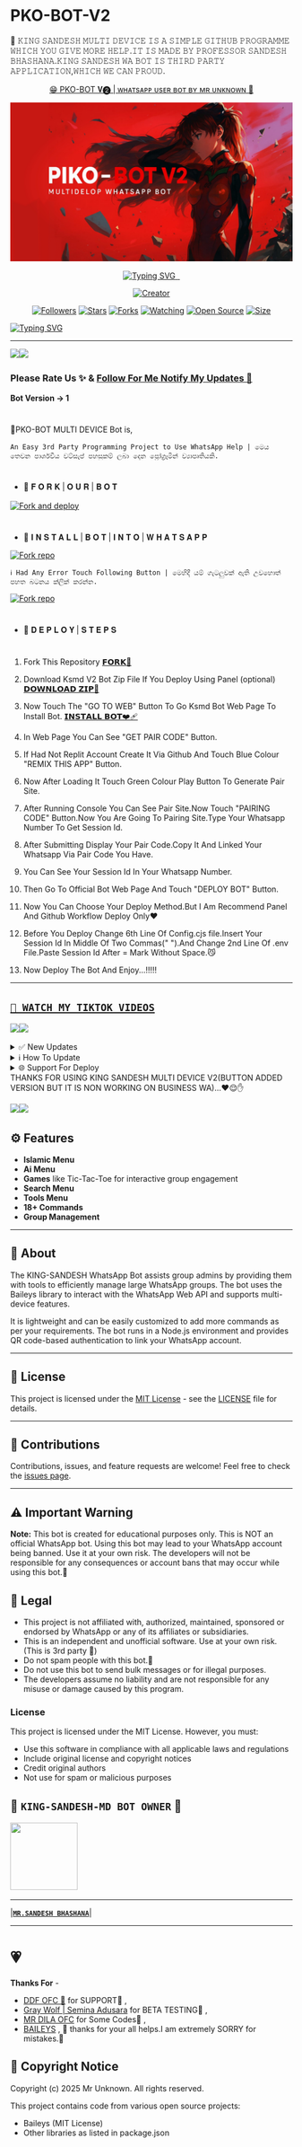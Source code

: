 # PKO-BOT-V2 
🫧 𝙺𝙸𝙽𝙶 𝚂𝙰𝙽𝙳𝙴𝚂𝙷 𝙼𝚄𝙻𝚃𝙸 𝙳𝙴𝚅𝙸𝙲𝙴 𝙸𝚂 𝙰 𝚂𝙸𝙼𝙿𝙻𝙴 𝙶𝙸𝚃𝙷𝚄𝙱 𝙿𝚁𝙾𝙶𝚁𝙰𝙼𝙼𝙴 𝚆𝙷𝙸𝙲𝙷 𝚈𝙾𝚄 𝙶𝙸𝚅𝙴 𝙼𝙾𝚁𝙴 𝙷𝙴𝙻𝙿.𝙸𝚃 𝙸𝚂 𝙼𝙰𝙳𝙴 𝙱𝚈 𝙿𝚁𝙾𝙵𝙴𝚂𝚂𝙾𝚁 𝚂𝙰𝙽𝙳𝙴𝚂𝙷 𝙱𝙷𝙰𝚂𝙷𝙰𝙽𝙰.𝙺𝙸𝙽𝙶 𝚂𝙰𝙽𝙳𝙴𝚂𝙷 𝚆𝙰 𝙱𝙾𝚃 𝙸𝚂 𝚃𝙷𝙸𝚁𝙳 𝙿𝙰𝚁𝚃𝚈 𝙰𝙿𝙿𝙻𝙸𝙲𝙰𝚃𝙸𝙾𝙽,𝚆𝙷𝙸𝙲𝙷 𝚆𝙴 𝙲𝙰𝙽 𝙿𝚁𝙾𝚄𝙳.

<p align="center"> 
<u>😁 PKO-BOT 𝐕❷ | ᴡʜᴀᴛsᴀᴘᴘ ᴜsᴇʀ ʙᴏᴛ ʙʏ ᴍʀ ᴜɴᴋɴᴏᴡɴ 🤫</u>
</p>
<p align="center">
<img src="https://raw.githubusercontent.com/Manmitha96/BOT-PHOTOS/refs/heads/main/BotMenuPhoto/MainBotmenu.jpg"/>
</p>
<p align="center">
  <a href="https://git.io/typing-svg">
    <img src="https://readme-typing-svg.demolab.com?font=Ribeye&size=50&pause=1000&color=33ff00&center=true&width=910&height=100&lines=PIKO+BOT;REMASTERD+EDITION;VERSION+2" alt="Typing SVG">
  </a>
  <a href="#"><img src="http://readme-typing-svg.herokuapp.com?color=d1fa02&center=true&vCenter=true&multiline=false&lines=MR+UNKNOWN'S+BEST+WA+BOT" alt="">
  <a href="#"><img src="http://readme-typing-svg.herokuapp.com?color=9984ff&center=true&vCenter=true&multiline=false&lines=OWNER :-+MR+PIKO+BLAZE" alt="">
</p>
<p align="center">
<a href="#"><img title="Creator" src="https://img.shields.io/badge/Creator-Mr Unknown-red.svg?style=for-the-badge&logo=github"></a>
</p>
<p align="center">
<p align="center">
<a href="https://github.com/vijitharanawakage/followers"><img title="Followers" src="https://img.shields.io/github/followers/vijitharanawakage?color=red&style=flat-square"></a>
<a href="https://github.com/vijitharanawakage/KING-SANDESH-MD/stargazers/"><img title="Stars" src="https://img.shields.io/github/stars/vijitharanawakage/KING-SANDESH-MD?color=blue&style=flat-square"></a>
<a href="https://github.com/vijitharanawakage/KING-SANDESH-MD/network/members"><img title="Forks" src="https://img.shields.io/github/forks/vijitharanawakage/KING-SANDESH-MD?color=red&style=flat-square"></a>
<a href="https://github.com/vijitharanawakage/KING-SANDESH-MD/watchers"><img title="Watching" src="https://img.shields.io/github/watchers/vijitharanawakage/KING-SANDESH-MD?label=Watchers&color=blue&style=flat-square"></a>
<a href="https://github.com/vijitharanawakage/KING-SANDESH-MD"><img title="Open Source" src="https://img.shields.io/badge/Author-Mr%20Unknown%20Sandesh.-red?v=103"></a>
<a href="https://github.com/vijitharanawakage/KING-SANDESH-MD/"><img title="Size" src="https://img.shields.io/github/repo-size/vijitharanawakage/KING-SANDESH-MD?style=flat-square&color=green"></a>
</p>

[![Typing SVG](http://readme-typing-svg.herokuapp.com?font=Fira+Code&pause=1000&color=FFFFFF&random=false&width=435&lines=%F0%9D%98%93%F0%9D%98%96%F0%9D%98%88%F0%9D%98%8B%F0%9D%98%90%F0%9D%98%95%F0%9D%98%8E%3A+%5B%E2%96%88%E2%96%88%E2%96%88%E2%96%88%E2%96%88%E2%96%88%E2%96%88%E2%96%88%E2%96%88%E2%96%88%E2%96%88%E2%96%88%E2%96%88%E2%96%88%E2%96%88%E2%96%88%E2%96%88%E2%96%88%E2%96%88%E2%96%88%5D+100%25;%F0%9D%98%93%F0%9D%98%96%F0%9D%98%88%F0%9D%98%8B%F0%9D%98%90%F0%9D%98%95%F0%9D%98%8E%3A+%5B%E2%96%88%E2%96%88%E2%96%88%E2%96%88%E2%96%88%E2%96%88%E2%96%88%E2%96%88%E2%96%88%E2%96%88%E2%96%88%E2%96%88%E2%96%88%E2%96%88%E2%96%88%E2%96%88%E2%96%88%5D+90%25;%F0%9D%98%93%F0%9D%98%96%F0%9D%98%88%F0%9D%98%8B%F0%9D%98%90%F0%9D%98%95%F0%9D%98%8E%3A+%5B%E2%96%88%E2%96%88%E2%96%88%E2%96%88%E2%96%88%E2%96%88%E2%96%88%E2%96%88%E2%96%88%E2%96%88%E2%96%88%E2%96%88%E2%96%88%E2%96%88%E2%96%88%E2%96%88%E2%96%88%5D+80%25;%F0%9D%98%93%F0%9D%98%96%F0%9D%98%88%F0%9D%98%8B%F0%9D%98%90%F0%9D%98%95%F0%9D%98%8E%3A+%5B%E2%96%88%E2%96%88%E2%96%88%E2%96%88%E2%96%88%E2%96%88%E2%96%88%E2%96%88%E2%96%88%E2%96%88%E2%96%88%E2%96%88%E2%96%88%E2%96%88%E2%96%88%5D+70%25;%F0%9D%98%93%F0%9D%98%96%F0%9D%98%88%F0%9D%98%8B%F0%9D%98%90%F0%9D%98%95%F0%9D%98%8E%3A+%5B%E2%96%88%E2%96%88%E2%96%88%E2%96%88%E2%96%88%E2%96%88%E2%96%88%E2%96%88%E2%96%88%E2%96%88%E2%96%88%E2%96%88%E2%96%88%5D+60%25;%F0%9D%98%93%F0%9D%98%96%F0%9D%98%88%F0%9D%98%8B%F0%9D%98%90%F0%9D%98%95%F0%9D%98%8E%3A+%5B%E2%96%88%E2%96%88%E2%96%88%E2%96%88%E2%96%88%E2%96%88%E2%96%88%E2%96%88%E2%96%88%E2%96%88%E2%96%88%E2%96%88%5D+50%25;%F0%9D%98%93%F0%9D%98%96%F0%9D%98%88%F0%9D%98%8B%F0%9D%98%90%F0%9D%98%95%F0%9D%98%8E%3A+%5B%E2%96%88%E2%96%88%E2%96%88%E2%96%88%E2%96%88%E2%96%88%E2%96%88%E2%96%88%E2%96%88%E2%96%88%5D+40%25;%F0%9D%98%93%F0%9D%98%96%F0%9D%98%88%F0%9D%98%8B%F0%9D%98%90%F0%9D%98%95%F0%9D%98%8E%3A+%5B%E2%96%88%E2%96%88%E2%96%88%E2%96%88%E2%96%88%E2%96%88%E2%96%88%5D+30%25;%F0%9D%98%93%F0%9D%98%96%F0%9D%98%88%F0%9D%98%8B%F0%9D%98%90%F0%9D%98%95%F0%9D%98%8E%3A+%5B%E2%96%88%E2%96%88%E2%96%88%E2%96%88%5D+20%25;%F0%9D%98%93%F0%9D%98%96%F0%9D%98%88%F0%9D%98%8B%F0%9D%98%90%F0%9D%98%95%F0%9D%98%8E%3A+%5B%E2%96%88%E2%96%88%E2%96%88%5D+10%25)](https://git.io/typing-svg)
___________________

<a><img src='https://i.imgur.com/LyHic3i.gif'/></a><a><img src='https://i.imgur.com/LyHic3i.gif'/></a>

### Please Rate Us ✨ & [Follow For Me Notify My Updates 🤪](https://github.com/vijitharanawakage)
<b>Bot Version -> 1 </b>
# 
🫧PKO-BOT MULTI DEVICE Bot is,

    An Easy 3rd Party Programming Project to Use WhatsApp Help | මෙය තෙවන පාර්ශවීය වට්සැප් පහසුකම් ලබා දෙන ප්‍රෝග්‍රෑමින් ව්‍යාපෘතියකි.

# 
* 🫧 𝐅 𝐎 𝐑 𝐊 | 𝐎 𝐔 𝐑 |  𝐁 𝐎 𝐓

<p align="left">
<a href="https://github.com/vijitharanawakage/KING-SANDESH-MD/fork"><img align="center" src="https://i.ibb.co/T2hnd83/20240510-215152.png" alt="Fork and deploy" height="35" width="155" /></a>

  
#  
* 🫧 𝐈 𝐍 𝐒 𝐓 𝐀 𝐋 𝐋 | 𝐁 𝐎 𝐓 | 𝐈 𝐍 𝐓 𝐎 | 𝐖 𝐇 𝐀 𝐓 𝐒 𝐀 𝐏 𝐏
 
<a href='https://king-sandesh-md-ofc-web.pages.dev/' target="_blank"><img alt='Fork repo' src='https://img.shields.io/badge/GO TO WEB-brown?style=for-the-badge&logo=opencv&logoColor=white'/></a>

    ℹ️ Had Any Error Touch Following Button | මෙහිදී යම් ගැටලුවක් ඇති උවහොත් පහත බටනය ක්ලික් කරන්න.

  <a href='https://wa.me/+94741259325?text=𝐁𝐑𝐎_𝐈_𝐂𝐀𝐍𝐓_𝐔𝐍𝐃𝐄𝐑𝐒𝐓𝐀𝐍𝐃_𝐓𝐎_𝐃𝐄𝐏𝐋𝐎𝐘😭' target="_blank"><img alt='Fork repo' src='https://img.shields.io/badge/I dont understand deploy-brown?style=for-the-badge&logo=opencv&logoColor=white'/></a>

 
# 
#
+ 🫧 𝐃 𝐄 𝐏 𝐋 𝐎 𝐘 | 𝐒 𝐓 𝐄 𝐏 𝐒
# 
1. Fork This Repository [𝗙𝗢𝗥𝗞🗿](https://github.com/vijitharanawakage/KING-SANDESH-MD/fork)

2. Download Ksmd V2 Bot Zip File If You Deploy Using Panel (optional) [𝗗𝗢𝗪𝗡𝗟𝗢𝗔𝗗 𝗭𝗜𝗣🙈](https://github.com/vijitharanawakage/KING-SANDESH-MD/archive/refs/heads/2-V.zip)

3. Now Touch The "GO TO WEB" Button To Go Ksmd Bot Web Page To Install Bot. [𝗜𝗡𝗦𝗧𝗔𝗟𝗟 𝗕𝗢𝗧❤️‍🩹](https://king-sandesh-md-ofc-web.pages.dev/)

4. In Web Page You Can See "GET PAIR CODE" Button.


6. If Had Not Replit Account Create It Via Github And Touch Blue Colour "REMIX THIS APP" Button.

7. Now After Loading It Touch Green Colour Play Button To Generate Pair Site.

8. After Running Console You Can See Pair Site.Now Touch "PAIRING CODE" Button.Now You Are Going To Pairing Site.Type Your Whatsapp Number To Get Session Id.

9. After Submitting Display Your Pair Code.Copy It And Linked Your Whatsapp Via Pair Code You Have.

10. You Can See Your Session Id In Your Whatsapp Number.

11. Then Go To Official Bot Web Page And Touch "DEPLOY BOT" Button.

12. Now You Can Choose Your Deploy Method.But I Am Recommend Panel And Github Workflow Deploy Only❤️

13. Before You Deploy Change 6th Line Of Config.cjs file.Insert Your Session Id In Middle Of Two Commas(" ").And Change 2nd Line Of .env File.Paste Session Id After = Mark Without Space.😼

14. Now Deploy The Bot And Enjoy...!!!!!

---

## [`🫧 WATCH MY TIKTOK VIDEOS`](https://www.tiktok.com/@mr__unknown_sandesh)

<a><img src='https://i.imgur.com/LyHic3i.gif'/></a><a><img src='https://i.imgur.com/LyHic3i.gif'/></a>

<details>
<summary>✅ New Updates</summary>

• You Can Enjoy The Bot Safely..Bot is Up To DATE. ✅

<p>
</details>
<details>
<summary>ℹ️ How To Update </summary>

• You Can Update Our WhatsApp Bot By .update Command ✋


<p>
</details>
<details>
<summary>🌐 Support For Deploy </summary>

•You Can Get Support For Deploy From Directly Contact Developer. 😼


<p>
</details>
THANKS FOR USING KING SANDESH MULTI DEVICE V2(BUTTON ADDED VERSION BUT IT IS NON WORKING ON BUSINESS WA)...❤️😌✋


<a><img src='https://i.imgur.com/LyHic3i.gif'/></a><a><img src='https://i.imgur.com/LyHic3i.gif'/></a>
  
## ⚙️ Features

- **Islamic Menu**
- **Ai Menu** 
- **Games** like Tic-Tac-Toe for interactive group engagement
- **Search Menu** 
- **Tools Menu** 
- **18+ Commands**
- **Group Management**

---

## 📖 About

The KING-SANDESH WhatsApp Bot assists group admins by providing them with tools to efficiently manage large WhatsApp groups. The bot uses the Baileys library to interact with the WhatsApp Web API and supports multi-device features.

It is lightweight and can be easily customized to add more commands as per your requirements. The bot runs in a Node.js environment and provides QR code-based authentication to link your WhatsApp account.

---

## 📄 License

This project is licensed under the [MIT License](https://opensource.org/licenses/MIT) - see the [LICENSE](https://github.com/vijitharanawakage/KING-SANDESH-MD/blob/V-2/LICENSE) file for details.

---

## 🙌 Contributions

Contributions, issues, and feature requests are welcome! Feel free to check the [issues page](https://github.com/vijitharanawakage/KING-SANDESH-MD/issues).

---

## ⚠️ Important Warning

**Note:** This bot is created for educational purposes only. This is NOT an official WhatsApp bot. Using this bot may lead to your WhatsApp account being banned. Use it at your own risk. The developers will not be responsible for any consequences or account bans that may occur while using this bot.🤭

## 📝 Legal

- This project is not affiliated with, authorized, maintained, sponsored or endorsed by WhatsApp or any of its affiliates or subsidiaries.
- This is an independent and unofficial software. Use at your own risk.(This is 3rd party 🥹)
- Do not spam people with this bot.🤥
- Do not use this bot to send bulk messages or for illegal purposes.
- The developers assume no liability and are not responsible for any misuse or damage caused by this program.

### License
This project is licensed under the MIT License. However, you must:
- Use this software in compliance with all applicable laws and regulations
- Include original license and copyright notices
- Credit original authors
- Not use for spam or malicious purposes


## 👑 **`KING-SANDESH-MD BOT OWNER`** 👑


   <a href="https://github.com/vijitharanawakage/"><img src="https://i.ibb.co/0DC6PDM/20240816-123731.png" width=120 height=120></a>   

---

|**[`MR.SANDESH BHASHANA`](https://github.com/vijitharanawakage)**|

---

<h1>💗</h1> 
<b>Thanks For</b> -

 * [DDF OFC 🖤](https://www.youtube.com/@mr.unknow344) for SUPPORT🤭 ,
 * [Gray Wolf | Semina Adusara]() for BETA TESTING🙈 ,
 * [MR DILA OFC](https://whatsapp.com/channel/0029Vb5WteL23n3Y11pTW83W/603) for Some Codes🗿 ,
 * [BAILEYS](https://github.com/adiwajshing/Baileys) ,
 👊 thanks for your all helps.I am extremely SORRY for mistakes.💖

 ## 📜 Copyright Notice

Copyright (c) 2025 Mr Unknown. All rights reserved.

This project contains code from various open source projects:
- Baileys (MIT License)
- Other libraries as listed in package.json
